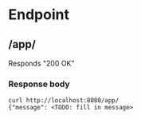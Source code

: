 # Endpoint

## /app/
Responds "200 OK"
### Response body
`curl http://localhost:8080/app/`  
`{"message": <TODO: fill in message>`

